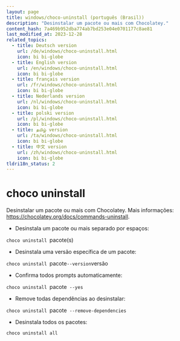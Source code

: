 ```yaml
---
layout: page
title: windows/choco-uninstall (português (Brasil))
description: "Desinstalar um pacote ou mais com Chocolatey."
content_hash: 7a469b952dba774ab7bd253e04e0701177c8ae81
last_modified_at: 2023-12-28
related_topics:
  - title: Deutsch version
    url: /de/windows/choco-uninstall.html
    icon: bi bi-globe
  - title: English version
    url: /en/windows/choco-uninstall.html
    icon: bi bi-globe
  - title: français version
    url: /fr/windows/choco-uninstall.html
    icon: bi bi-globe
  - title: Nederlands version
    url: /nl/windows/choco-uninstall.html
    icon: bi bi-globe
  - title: polski version
    url: /pl/windows/choco-uninstall.html
    icon: bi bi-globe
  - title: தமிழ் version
    url: /ta/windows/choco-uninstall.html
    icon: bi bi-globe
  - title: 中文 version
    url: /zh/windows/choco-uninstall.html
    icon: bi bi-globe
tldri18n_status: 2
---
```

# choco uninstall

Desinstalar um pacote ou mais com Chocolatey.
Mais informações: <https://chocolatey.org/docs/commands-uninstall>.

- Desinstala um pacote ou mais separado por espaços:

`choco uninstall `<span class="tldr-var badge badge-pill bg-dark-lm bg-white-dm text-white-lm text-dark-dm font-weight-bold">pacote(s)</span>

- Desinstala uma versão específica de um pacote:

`choco uninstall `<span class="tldr-var badge badge-pill bg-dark-lm bg-white-dm text-white-lm text-dark-dm font-weight-bold">pacote</span>` --version `<span class="tldr-var badge badge-pill bg-dark-lm bg-white-dm text-white-lm text-dark-dm font-weight-bold">versão</span>

- Confirma todos prompts automaticamente:

`choco uninstall `<span class="tldr-var badge badge-pill bg-dark-lm bg-white-dm text-white-lm text-dark-dm font-weight-bold">pacote</span>` --yes`

- Remove todas dependências ao desinstalar:

`choco uninstall `<span class="tldr-var badge badge-pill bg-dark-lm bg-white-dm text-white-lm text-dark-dm font-weight-bold">pacote</span>` --remove-dependencies`

- Desinstala todos os pacotes:

`choco uninstall all`
